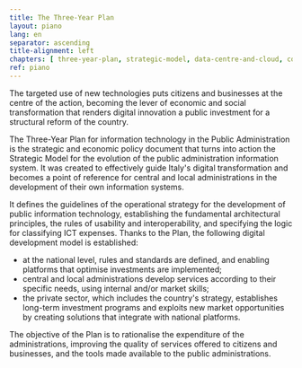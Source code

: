```yaml
---
title: The Three-Year Plan
layout: piano
lang: en
separator: ascending
title-alignment: left
chapters: [ three-year-plan, strategic-model, data-centre-and-cloud, connectivity, pa-data, enabling-platforms, interoperability-model, ecosystems, tools-for-the-generation-and-diffusion-of-digital services, security, data-analytics-framework, change-management, rationalisation-of-expenditure, instructions-for-the-pa, principles-for-the-development-of-digital-projects ]
ref: piano
---
```

The targeted use of new technologies puts citizens and businesses at the centre of the action, becoming the lever of economic and social transformation that renders digital innovation a public investment for a structural reform of the country.

The Three-Year Plan for information technology in the Public Administration is the strategic and economic policy document that turns into action the Strategic Model for the evolution of the public administration information system. It was created to effectively guide Italy&#39;s digital transformation and becomes a point of reference for central and local administrations in the development of their own information systems. 

It defines the guidelines of the operational strategy for the development of public information technology, establishing the fundamental architectural principles, the rules of usability and interoperability, and specifying the logic for classifying ICT expenses. Thanks to the Plan, the following digital development model is established:
 
- at the national level, rules and standards are defined, and enabling platforms that optimise investments are implemented;
- central and local administrations develop services according to their specific needs, using internal and/or market skills;
- the private sector, which includes the country's strategy, establishes long-term investment programs and exploits new market opportunities by creating solutions that integrate with national platforms. 
 
The objective of the Plan is to rationalise the expenditure of the administrations, improving the quality of services offered to citizens and businesses, and the tools made available to the public administrations.
